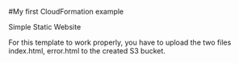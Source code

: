 #My first CloudFormation example

Simple Static Website

For this template to work properly, you have to upload the two files
    index.html,
    error.html
  to the created S3 bucket.
 
